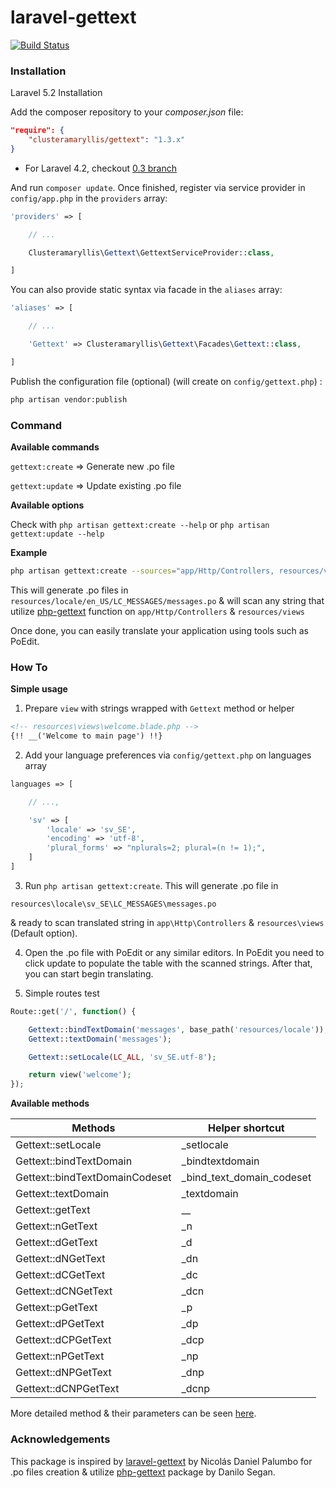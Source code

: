 # laravel-gettext

[![Build Status](https://travis-ci.org/clusteramaryllis/laravel-gettext.svg?branch=master)](https://travis-ci.org/clusteramaryllis/laravel-gettext)

### Installation

Laravel 5.2 Installation

Add the composer repository to your *composer.json* file:

```json
"require": {
    "clusteramaryllis/gettext": "1.3.x"
}
```

* For Laravel 4.2, checkout [0.3 branch](https://github.com/clusteramaryllis/laravel-gettext/tree/0.3)

And run `composer update`. Once finished, register via service provider in `config/app.php` in the `providers` array:

```php
'providers' => [

    // ...

    Clusteramaryllis\Gettext\GettextServiceProvider::class,

]
```

You can also provide static syntax via facade in the `aliases` array:
```php
'aliases' => [

    // ...

    'Gettext' => Clusteramaryllis\Gettext\Facades\Gettext::class,

]
```

Publish the configuration file (optional) (will create on `config/gettext.php`) :

```bash
php artisan vendor:publish
```

### Command

**Available commands**

`gettext:create` => Generate new .po file

`gettext:update` => Update existing .po file

**Available options**

Check with `php artisan gettext:create --help` or `php artisan gettext:update --help`

**Example**

```bash
php artisan gettext:create --sources="app/Http/Controllers, resources/views" --destination="resources/locale" --locale="en_US" 
```

This will generate .po files in `resources/locale/en_US/LC_MESSAGES/messages.po` & will scan any string that utilize [php-gettext](http://php.net/manual/en/ref.gettext.php) function on `app/Http/Controllers` & `resources/views`

Once done, you can easily translate your application using tools such as PoEdit.

### How To

**Simple usage**

1) Prepare `view` with strings wrapped with `Gettext` method or helper

```html
<!-- resources\views\welcome.blade.php -->
{!! __('Welcome to main page') !!}
``` 

2) Add your language preferences via `config/gettext.php` on languages array

```php
languages => [

    // ...,

    'sv' => [
        'locale' => 'sv_SE',
        'encoding' => 'utf-8',
        'plural_forms' => "nplurals=2; plural=(n != 1);",
    ]      
]
```

3) Run `php artisan gettext:create`. This will generate .po file in

```
resources\locale\sv_SE\LC_MESSAGES\messages.po
```

& ready to scan translated string in `app\Http\Controllers` & `resources\views` (Default option).

4) Open the .po file with PoEdit or any similar editors. In PoEdit you need to click update to populate
the table with the scanned strings. After that, you can start begin translating.

5) Simple routes test

```php
Route::get('/', function() {

    Gettext::bindTextDomain('messages', base_path('resources/locale'));
    Gettext::textDomain('messages');

    Gettext::setLocale(LC_ALL, 'sv_SE.utf-8');

    return view('welcome');
});
```

**Available methods**

Methods | Helper shortcut
------- | ---------------
Gettext::setLocale | _setlocale
Gettext::bindTextDomain | _bindtextdomain
Gettext::bindTextDomainCodeset | _bind_text_domain_codeset
Gettext::textDomain | _textdomain
Gettext::getText | __
Gettext::nGetText | _n
Gettext::dGetText | _d
Gettext::dNGetText | _dn
Gettext::dCGetText | _dc
Gettext::dCNGetText | _dcn
Gettext::pGetText | _p
Gettext::dPGetText | _dp
Gettext::dCPGetText | _dcp
Gettext::nPGetText | _np
Gettext::dNPGetText | _dnp
Gettext::dCNPGetText | _dcnp

More detailed method & their parameters can be seen [here](https://github.com/clusteramaryllis/laravel-gettext/blob/master/src/Gettext.php).

### Acknowledgements

This package is inspired by [laravel-gettext](https://github.com/xinax/laravel-gettext/) by Nicolás Daniel Palumbo for .po files creation & utilize [php-gettext](https://launchpad.net/php-gettext/) package by Danilo Segan.
